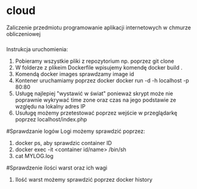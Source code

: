 # cloud
Zaliczenie przedmiotu programowanie aplikacji internetowych w chmurze obliczeniowej
###
Instrukcja uruchomienia:
1. Pobieramy wszystkie pliki z repozytorium  np. poprzez git clone <repozytorium>
2. W folderze z plikeim Dockerfile wpisujemy komendę docker build .
3. Komendą docker images sprawdzamy image id
4. Kontener uruchamiamy poprzez docker docker run -d -h localhost -p 80:80 <image ID>
5. Usługę najlepiej "wystawić w świat" ponieważ skrypt może nie poprawnie wykrywać time zone oraz czas na jego podstawie ze względu na lokalny adres IP
6. Usuługę możemy przetestować poprzez wejście w przeglądarkę poprzez localhost/index.php

#Sprawdzanie logów
  Logi możemy sprawdzić poprzez:
  1. docker ps, aby sprawdzic container ID
  2. docker exec -it <container id/name> /bin/sh
  3. cat MYLOG.log
  
#Sprawdzenie ilości warst oraz ich wagi
  1. Ilość warst możemy sprawdzić poprzez docker history <container id>
  
